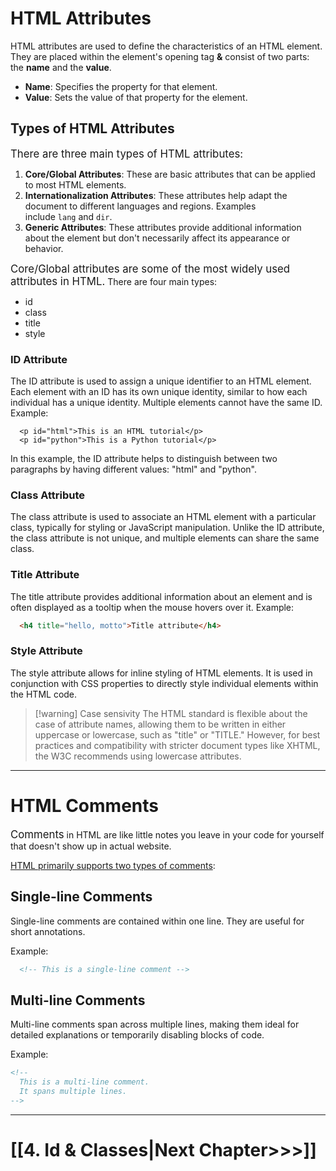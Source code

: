 # HTML Attributes

HTML attributes are used to define the characteristics of an HTML element. 
They are placed within the element's opening tag **&** consist of two parts: the **name** and the **value**.
- **Name**: Specifies the property for that element.
- **Value**: Sets the value of that property for the element.

## Types of HTML Attributes

<big>There are three main types of HTML attributes:</big>

1. **Core/Global Attributes**: These are basic attributes that can be applied to most HTML elements.
2. **Internationalization Attributes**: These attributes help adapt the document to different languages and regions. Examples include `lang` and `dir`.
3. **Generic Attributes**: These attributes provide additional information about the element but don't necessarily affect its appearance or behavior. 

<big>Core/Global attributes are some of the most widely used attributes in HTML.</big> 
There are four main types:
- id
- class
- title
- style

### ID Attribute
The ID attribute is used to assign a unique identifier to an HTML element. 
Each element with an ID has its own unique identity, similar to how each individual has a unique identity. Multiple elements cannot have the same ID.
Example:
```markup
  <p id="html">This is an HTML tutorial</p>
  <p id="python">This is a Python tutorial</p>
```
In this example, the ID attribute helps to distinguish between two paragraphs by having different values: "html" and "python".

### Class Attribute
The class attribute is used to associate an HTML element with a particular class, typically for styling or JavaScript manipulation. 
Unlike the ID attribute, the class attribute is not unique, and multiple elements can share the same class.

### Title Attribute
The title attribute provides additional information about an element and is often displayed as a tooltip when the mouse hovers over it.
Example:
```html
  <h4 title="hello, motto">Title attribute</h4>
```

### Style Attribute
The style attribute allows for inline styling of HTML elements. 
It is used in conjunction with CSS properties to directly style individual elements within the HTML code.


> [!warning] Case sensivity
> The HTML standard is flexible about the case of attribute names, allowing them to be written in either uppercase or lowercase, such as "title" or "TITLE." 
> However, for best practices and compatibility with stricter document types like XHTML, the W3C recommends using lowercase attributes.

---

# HTML Comments

<big>Comments</big> in HTML are like little notes you leave in your code for yourself that doesn't show up in actual website.

<u>HTML primarily supports two types of comments</u>:
## Single-line Comments

Single-line comments are contained within one line. They are useful for short annotations.

Example:
```html
  <!-- This is a single-line comment -->
```

## Multi-line Comments

Multi-line comments span across multiple lines, making them ideal for detailed explanations or temporarily disabling blocks of code.

Example:

```html
<!-- 
  This is a multi-line comment.
  It spans multiple lines.
-->
```

---

# [[4. Id & Classes|Next Chapter>>>]]
